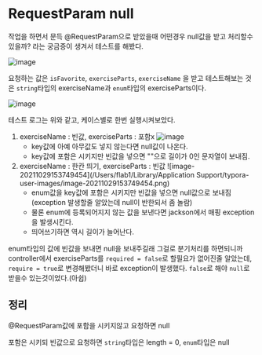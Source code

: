 # RequestParam null

작업을 하면서 문득 @RequestParam으로 받았을때 어떤경우 null값을 받고 처리할수 있을까? 라는 궁금증이 생겨서 테스트를 해봤다.

![image](https://user-images.githubusercontent.com/57162257/139386204-ec38eaf9-dd93-442c-b837-328580f6fb7f.png)

요청하는 값은 `isFavorite`, `exerciseParts`, `exerciseName` 을 받고 테스트해보는 것은 `string`타입의 exerciseName과 `enum`타입의 exerciseParts이다.

![image](https://user-images.githubusercontent.com/57162257/139386863-bf98896b-cb96-465c-b8bf-26ef7e79f9e6.png)

테스트 로그는 위와 같고, 케이스별로 한번 실행시켜보았다.



1. exerciseName : 빈값, exerciseParts : 포함x
   ![image](https://user-images.githubusercontent.com/57162257/139387166-f5b99eac-7cba-4ea4-93ce-b166eadfa80b.png)
   - key값에 아예 아무값도 넣지 않는다면 null값이 나온다.
   - key값에 포함은 시키지만 빈값을 넣으면 ""으로 길이가 0인 문자열이 보내짐.
2. exerciseName : 한칸 띄기, exerciseParts : 빈값
   ![image-20211029153749454](/Users/flab1/Library/Application Support/typora-user-images/image-20211029153749454.png)
   - enum값을 key값에 포함은 시키지만 빈값을 넣으면 null값으로 보내짐(exception 발생할줄 알았는데 null이 반한되서 좀 놀람)
   - 물론 enum에 등록되어지지 않는 값을 보낸다면 jackson에서 매핑 exception을 발생시킨다.
   - 띄어쓰기하면 역시 길이가 늘어난다.



enum타입의 값에 빈값을 보내면 null을 보내주길래 그걸로 분기처리를 하면되니까 controller에서 exerciseParts를 `required = false`로 할필요가 없어진줄 알았는데, `require = true`로 변경해봤더니 바로 exception이 발생했다. `false`로 해야 `null`로 받을수 있는것이었다.(아쉽)



## 정리

@RequestParam값에 포함을 시키지않고 요청하면 null

포함은 시키되 빈값으로 요청하면 `string`타입은 length = 0, `enum`타입은 null
